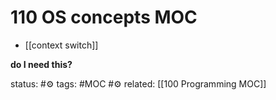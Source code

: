 
# 110 OS concepts MOC


 - [[context switch]]

**do I need this?**


status: #⚙️ 
tags: #MOC #⚙️
related:  [[100 Programming MOC]]

